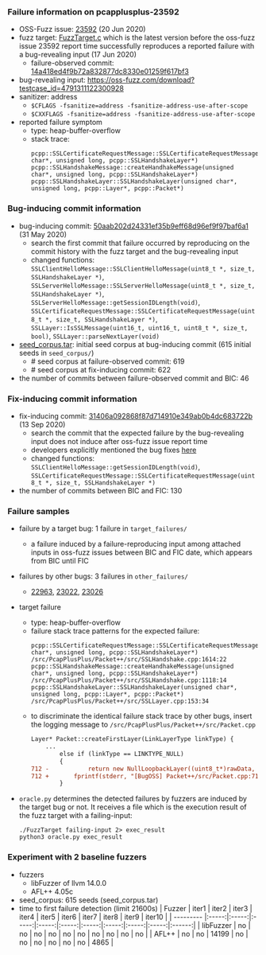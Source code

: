 ### Failure information on pcapplusplus-23592
- OSS-Fuzz issue: [23592](https://bugs.chromium.org/p/oss-fuzz/issues/detail?id=23592) (20 Jun 2020) 
- fuzz target: [FuzzTarget.c](https://github.com/seladb/PcapPlusPlus/blob/14a418ed4f9b72a832877dc8330e01259f617bf3/Tests/Fuzzers/FuzzTarget.cpp) which is the latest version before the oss-fuzz issue 23592 report time successfully reproduces a reported failure with a bug-revealing input (17 Jun 2020)
    - failure-observed commit: [14a418ed4f9b72a832877dc8330e01259f617bf3](https://github.com/seladb/PcapPlusPlus/commit/14a418ed4f9b72a832877dc8330e01259f617bf3) 
- bug-revealing input: https://oss-fuzz.com/download?testcase_id=4791311122300928
- sanitizer: address
    - `$CFLAGS -fsanitize=address -fsanitize-address-use-after-scope`
    - `$CXXFLAGS -fsanitize=address -fsanitize-address-use-after-scope`
- reported failure symptom 
    - type: heap-buffer-overflow  
    - stack trace:  
		```
		pcpp::SSLCertificateRequestMessage::SSLCertificateRequestMessage(unsigned char*, unsigned long, pcpp::SSLHandshakeLayer*)   
		pcpp::SSLHandshakeMessage::createHandhakeMessage(unsigned char*, unsigned long, pcpp::SSLHandshakeLayer*)   
		pcpp::SSLHandshakeLayer::SSLHandshakeLayer(unsigned char*, unsigned long, pcpp::Layer*, pcpp::Packet*)
		```

### Bug-inducing commit information
- bug-inducing commit: [50aab202d24331ef35b9eff68d96ef9f97baf6a1](https://github.com/seladb/PcapPlusPlus/commit/50aab202d24331ef35b9eff68d96ef9f97baf6a1) (31 May 2020)
    - search the first commit that failure occurred by reproducing on the commit history with the fuzz target and the bug-revealing input
	- changed functions: `SSLClientHelloMessage::SSLClientHelloMessage(uint8_t *, size_t, SSLHandshakeLayer *)`, `SSLServerHelloMessage::SSLServerHelloMessage(uint8_t *, size_t, SSLHandshakeLayer *)`, `SSLServerHelloMessage::getSessionIDLength(void)`, `SSLCertificateRequestMessage::SSLCertificateRequestMessage(uint8_t *, size_t, SSLHandshakeLayer *)`, `SSLLayer::IsSSLMessage(uint16_t, uint16_t, uint8_t *, size_t, bool)`, `SSLLayer::parseNextLayer(void)`
- [seed_corpus.tar](https://drive.google.com/file/d/1t0ZJIsrZTGCOqNFLkAEZCj58mvgS_f4U/view?usp=share_link): initial seed corpus at bug-inducing commit (615 initial seeds in `seed_corpus/`)
	- \# seed corpus at failure-observed commit: 619
	- \# seed corpus at fix-inducing commit: 622
- the number of commits between failure-observed commit and BIC: 46

### Fix-inducing commit information
- fix-inducing commit: [31406a092868f87d714910e349ab0b4dc683722b](https://github.com/seladb/PcapPlusPlus/commit/31406a092868f87d714910e349ab0b4dc683722b) (13 Sep 2020)
    - search the commit that the expected failure by the bug-revealing input does not induce after oss-fuzz issue report time
	- developers explicitly mentioned the bug fixes [here](https://github.com/seladb/PcapPlusPlus/commit/31406a092868f87d714910e349ab0b4dc683722b)
	- changed functions: `SSLClientHelloMessage::getSessionIDLength(void)`, `SSLCertificateRequestMessage::SSLCertificateRequestMessage(uint8_t *, size_t, SSLHandshakeLayer *)`
- the number of commits between BIC and FIC: 130

### Failure samples
- failure by a target bug: 1 failure in `target_failures/`
    - a failure induced by a failure-reproducing input among attached inputs in oss-fuzz issues between BIC and FIC date, which appears from BIC until FIC
- failures by other bugs: 3 failures in `other_failures/`
	- [22963](https://bugs.chromium.org/p/oss-fuzz/issues/detail?id=22963), [23022](https://bugs.chromium.org/p/oss-fuzz/issues/detail?id=23022), [23026](https://bugs.chromium.org/p/oss-fuzz/issues/detail?id=23026)

- target failure 
    - type: heap-buffer-overflow  
    - failure stack trace patterns for the expected failure:  
		```
		pcpp::SSLCertificateRequestMessage::SSLCertificateRequestMessage(unsigned char*, unsigned long, pcpp::SSLHandshakeLayer*) /src/PcapPlusPlus/Packet++/src/SSLHandshake.cpp:1614:22  
		pcpp::SSLHandshakeMessage::createHandhakeMessage(unsigned char*, unsigned long, pcpp::SSLHandshakeLayer*) /src/PcapPlusPlus/Packet++/src/SSLHandshake.cpp:1118:14  
		pcpp::SSLHandshakeLayer::SSLHandshakeLayer(unsigned char*, unsigned long, pcpp::Layer*, pcpp::Packet*) /src/PcapPlusPlus/Packet++/src/SSLLayer.cpp:153:34  
		```
	- to discriminate the identical failure stack trace by other bugs, insert the logging message to `/src/PcapPlusPlus/Packet++/src/Packet.cpp`  
		```diff
		Layer* Packet::createFirstLayer(LinkLayerType linkType) {
			...
				else if (linkType == LINKTYPE_NULL)
				{
		712 -			return new NullLoopbackLayer((uint8_t*)rawData, rawDataLen, this);
		712 +		fprintf(stderr, "[BugOSS] Packet++/src/Packet.cpp:712\n");	return new NullLoopbackLayer((uint8_t*)rawData, rawDataLen, this);
				}
		```		

- `oracle.py` determines the detected failures by fuzzers are induced by the target bug or not. It receives a file which is the execution result of the fuzz target with a failing-input:  
	```
	./FuzzTarget failing-input 2> exec_result
	python3 oracle.py exec_result
	```

### Experiment with 2 baseline fuzzers 
- fuzzers
    - libFuzzer of llvm 14.0.0
    - AFL++ 4.05c
- seed_corpus: 615 seeds (seed_corpus.tar)
- time to first failure detection (limit 21600s)
    |   Fuzzer  | iter1 | iter2 | iter3 | iter4 | iter5 | iter6 | iter7 | iter8 | iter9 | iter10 |
    | --------- |:-----:|:-----:|:-----:|:-----:|:-----:|:-----:|:-----:|:-----:|:-----:|:------:|
    | libFuzzer |   no  |   no  |   no  |   no  |   no  |   no  |   no  |   no  |   no  |    no  |
    |   AFL++   |   no  |   no  | 14199 |   no  |   no  |   no  |   no  |   no  |   no  |   4865 |

